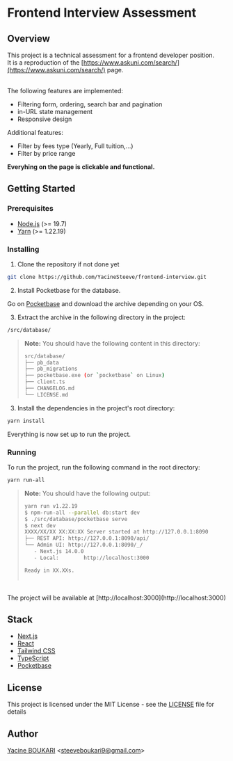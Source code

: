 # Frontend Interview Assessment

## Overview

This project is a technical assessment for a frontend developer position.
<br/>
It is a reproduction of the [https://www.askuni.com/search/](https://www.askuni.com/search/) page.

<br/>
The following features are implemented: 

- Filtering form, ordering, search bar and pagination
- in-URL state management
- Responsive design

Additional features:
- Filter by fees type (Yearly, Full tuition,...)
- Filter by price range


**Everyhing on the page is clickable and functional.**

## Getting Started

### Prerequisites

- [Node.js](https://nodejs.org/en/) (>= 19.7)
- [Yarn](https://yarnpkg.com/en/) (>= 1.22.19)

### Installing

1. Clone the repository if not done yet

```bash
git clone https://github.com/YacineSteeve/frontend-interview.git
```

2. Install Pocketbase for the database.

Go on [Pocketbase](https://pocketbase.io/) and download the archive depending on your OS.

3. Extract the archive in the following directory in the project:

```bash
/src/database/
```

> 
> **Note:** You should have the following content in this directory:
> 
> ```bash
> src/database/
> ├── pb_data
> ├── pb_migrations
> ├── pocketbase.exe (or `pocketbase` on Linux)
> ├── client.ts
> ├── CHANGELOG.md
> └── LICENSE.md
> ```
> 

3. Install the dependencies in the project's root directory:

```bash
yarn install
```

Everything is now set up to run the project.

### Running

To run the project, run the following command in the root directory:

```bash
yarn run-all
```

>
> **Note:** You should have the following output:
> ```bash
> yarn run v1.22.19
> $ npm-run-all --parallel db:start dev
> $ ./src/database/pocketbase serve
> $ next dev
> XXXX/XX/XX XX:XX:XX Server started at http://127.0.0.1:8090
> ├── REST API: http://127.0.0.1:8090/api/
> └── Admin UI: http://127.0.0.1:8090/_/
>    - Next.js 14.0.0
>    - Local:        http://localhost:3000
> 
> Ready in XX.XXs.
>  

<br/>
The project will be available at [http://localhost:3000](http://localhost:3000)

## Stack

- [Next.js](https://nextjs.org/)
- [React](https://reactjs.org/)
- [Tailwind CSS](https://tailwindcss.com/)
- [TypeScript](https://www.typescriptlang.org/)
- [Pocketbase](https://pocketbase.io/)

## License

This project is licensed under the MIT License - see the [LICENSE](https://github.com/YacineSteeve/frontend-interview/blob/main/LICENSE) file for details

## Author

[Yacine BOUKARI](https://github.com/YacineSteeve) <<a href="mailto:steeveboukari9@gmail.com">steeveboukari9@gmail.com</a>>
